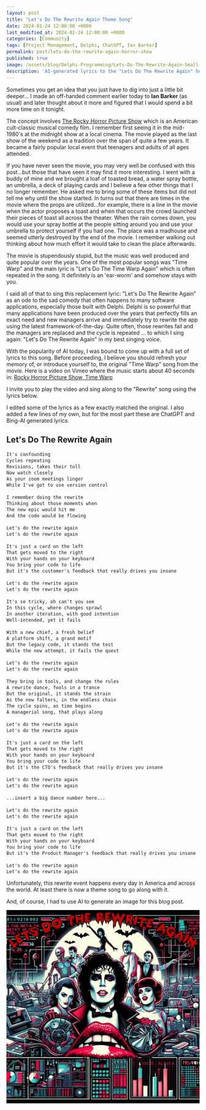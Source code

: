 ```yaml
---
layout: post
title: "Let's Do The Rewrite Again Theme Song"
date: 2024-01-24 12:00:00 +0000
last_modified_at: 2024-01-24 12:00:00 +0000
categories: [Community]
tags: [Project Management, Delphi, ChatGPT, Ian Barker]
permalink: post/lets-do-the-rewrite-again-horror-show
published: true
image: /assets/blog/Delphi-Programming/Lets-Do-The-Rewrite-Again-Small.jpg
description: 'AI-generated lyrics to the "Lets Do The Rewrite Again" horror show theme song dedicated to so many Delphi projects.'
---
```


Sometimes you get an idea that you just have to dig into just a little bit deeper... I made an off-handed comment earlier today to **Ian Barker** (as usual) and later thought about it more and figured that I would spend a bit more time on it tonight.

The concept involves [The Rocky Horror Picture Show](https://www.conservapedia.com/Rocky_Horror_Picture_Show) which is an American cult-classic musical comedy film.  I remember first seeing it in the mid-1980's at the midnight show at a local cinema.  The movie played as the last show of the weekend as a tradition over the span of quite a few years.  It became a fairly popular local event that teenagers and adults of all ages attended. 

If you have never seen the movie, you may very well be confused with this post...but those that have seen it may find it more interesting.  I went with a buddy of mine and we brought a loaf of toasted bread, a water spray bottle, an umbrella, a deck of playing cards and I believe a few other things that I no longer remember.  He asked me to bring some of these items but did not tell me why until the show started.  In turns out that there are times in the movie where the props are utilized...for example, there is a line in the movie when the actor proposes a toast and when that occurs the crowd launched their pieces of toast all across the theater.  When the rain comes down, you would use your spray bottle at the people sitting around you and use your umbrella to protect yourself if you had one.  The place was a madhouse and seemed utterly destroyed by the end of the movie.  I remember walking out thinking about how much effort it would take to clean the place afterwards.

The movie is stupendously stupid, but the music was well produced and quite popular over the years.  One of the most popular songs was "Time Warp" and the main lyric is "Let's Do The Time Warp Again" which is often repeated in the song.  It definitely is an 'ear-worm' and somehow stays with you.

I said all of that to sing this replacement lyric: "Let's Do The Rewrite Again" as an ode to the sad comedy that often happens to many software applications, especially those built with Delphi. Delphi is so powerful that many applications have been produced over the years that perfectly fills an exact need and new managers arrive and immediately try to rewrite the app using the latest framework-of-the-day.  Quite often, those rewrites fail and the managers are replaced and the cycle is repeated ... to which I sing again: "Let's Do The Rewrite Again" in my best singing voice.

With the popularity of AI today, I was bound to come up with a full set of lyrics to this song.  Before proceeding, I believe you should refresh your memory of, or introduce yourself to, the original "Time Warp" song from the movie.  Here is a video on Vimeo where the music starts about 40 seconds in: [Rocky Horror Picture Show, Time Warp](https://vimeo.com/269407894)  

I invite you to play the video and sing along to the "Rewrite" song using the lyrics below.

I edited some of the lyrics as a few exactly matched the original.  I also added a few lines of my own, but for the most part these are ChatGPT and Bing-AI generated lyrics.


## Let's Do The Rewrite Again
````
It's confounding
Cycles repeating
Revisions, takes their toll
Now watch closely
As your zoom meetings linger
While I've got to use version control

I remember doing the rewrite
Thinking about those moments when
The new epic would hit me
And the code would be flowing

Let's do the rewrite again
Let's do the rewrite again

It's just a card on the left
That gets moved to the right
With your hands on your keyboard
You bring your code to life
But it's the customer's feedback that really drives you insane

Let's do the rewrite again
Let's do the rewrite again

It's so tricky, oh can't you see
In this cycle, where changes sprawl
In another iteration, with good intention
Well-intended, yet it fails

With a new chief, a fresh belief
A platform shift, a grand motif
But the legacy code, it stands the test
While the new attempt, it fails the quest

Let's do the rewrite again
Let's do the rewrite again

They bring in tools, and change the rules
A rewrite dance, fools in a trance
But the original, it stands the strain
As the new falters, in the endless chain
The cycle spins, as time begins
A managerial song, that plays along

Let's do the rewrite again
Let's do the rewrite again

It's just a card on the left
That gets moved to the right
With your hands on your keyboard
You bring your code to life
But it's the CTO's feedback that really drives you insane

Let's do the rewrite again
Let's do the rewrite again

...insert a big dance number here...

Let's do the rewrite again
Let's do the rewrite again

It's just a card on the left
That gets moved to the right
With your hands on your keyboard
You bring your code to life
But it's the Product Manager's feedback that really drives you insane

Let's do the rewrite again
Let's do the rewrite again
````

Unfortunately, this rewrite event happens every day in America and across the world.  At least there is now a theme song to go along with it.


And, of course, I had to use AI to generate an image for this blog post.

![Lets Do The Rewrite Again artwork](/assets/blog/Delphi-Programming/Lets-Do-The-Rewrite-Again.png)
